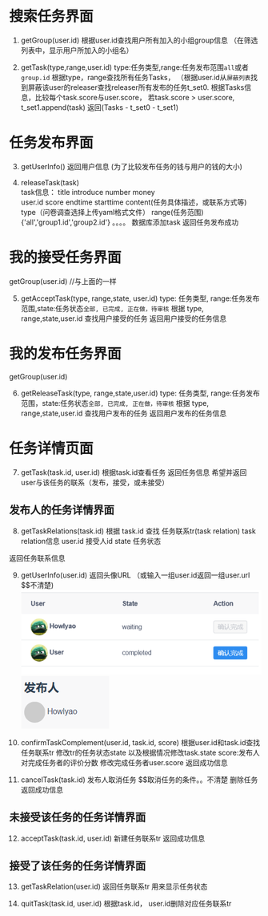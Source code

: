 

# 搜索任务界面
1. getGroup(user.id)
根据user.id查找用户所有加入的小组group信息
（在筛选列表中，显示用户所加入的小组名）


2. getTask(type,range,user.id)
type:任务类型,range:任务发布范围`all`或者`group.id`
根据type，range查找所有任务Tasks，
（根据user.id从`屏蔽列表`找到屏蔽该user的releaser查找releaser所有发布的任务t_set0.
根据Tasks信息，比较每个task.score与user.score，
若task.score > user.score, t_set1.append(task)
返回(Tasks - t_set0 - t_set1)


# 任务发布界面
3. getUserInfo()
返回用户信息
(为了比较发布任务的钱与用户的钱的大小)

4. releaseTask(task)  
task信息：
title
introduce
number
money       
user.id
score
endtime
starttime
content(任务具体描述，或联系方式等)
type（问卷调查选择上传yaml格式文件）
range(任务范围){'all','group1.id','group2.id'}
。。。。
数据库添加task
返回任务发布成功

# 我的接受任务界面
getGroup(user.id)  //与上面的一样

5. getAcceptTask(type, range,state, user.id)
type: 任务类型, range:任务发布范围,state:任务状态`全部, 已完成, 正在做，待审核`
根据 type, range,state,user.id 查找用户接受的任务
返回用户接受的任务信息

# 我的发布任务界面
getGroup(user.id)

6. getReleaseTask(type, range,state,user.id)
type: 任务类型, range:任务发布范围，state:任务状态`全部, 已完成, 正在做，待审核`
根据 type, range,state,user.id 查找用户发布的任务
返回用户发布的任务信息


# 任务详情页面
7. getTask(task.id, user.id)
根据task.id查看任务
返回任务信息
希望并返回user与该任务的联系（发布，接受，或未接受）

## 发布人的任务详情界面
8. getTaskRelations(task.id)
根据 task.id 查找 任务联系tr(task relation)
task relation信息
user.id 接受人id
state   任务状态

返回任务联系信息


9. getUserInfo(user.id)
返回头像URL
（或输入一组user.id返回一组user.url  $$不清楚)
![](/image/api_images/1.PNG)
![](/image/api_images/2.PNG)


10. confirmTaskComplement(user.id, task.id, score)
根据user.id和task.id查找任务联系tr
修改tr的任务状态state
以及根据情况修改task.state
score:发布人对完成任务者的评价分数
修改完成任务者user.score
返回成功信息

11. cancelTask(task.id)
发布人取消任务 $$取消任务的条件。。不清楚
删除任务
返回成功信息

## 未接受该任务的任务详情界面
12. acceptTask(task.id, user.id)
新建任务联系tr
返回成功信息

## 接受了该任务的任务详情界面
13. getTaskRelation(user.id)
返回任务联系tr
用来显示任务状态

14. quitTask(task.id, user.id)
根据task.id， user.id删除对应任务联系tr




